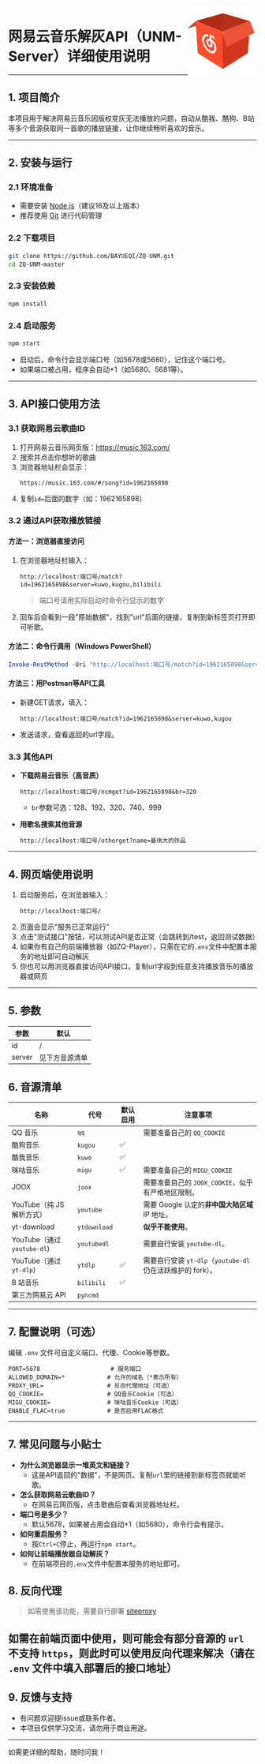 <!-- Thanks to https://zhconvert.org's Chinese (China) converter ! -->

<img src="./public/favicon.png" alt="logo" width="140" height="140" align="right">

# 网易云音乐解灰API（UNM-Server）详细使用说明

---

## 1. 项目简介

本项目用于解决网易云音乐因版权变灰无法播放的问题，自动从酷我、酷狗、B站等多个音源获取同一首歌的播放链接，让你继续畅听喜欢的音乐。

---

## 2. 安装与运行

### 2.1 环境准备
- 需要安装 [Node.js](https://nodejs.org/)（建议16及以上版本）
- 推荐使用 [Git](https://git-scm.com/) 进行代码管理

### 2.2 下载项目

```bash
git clone https://github.com/BAYUEQI/ZQ-UNM.git
cd ZQ-UNM-master
```

### 2.3 安装依赖

```bash
npm install
```

### 2.4 启动服务

```bash
npm start
```

- 启动后，命令行会显示端口号（如5678或5680），记住这个端口号。
- 如果端口被占用，程序会自动+1（如5680、5681等）。

---

## 3. API接口使用方法

### 3.1 获取网易云歌曲ID
1. 打开网易云音乐网页版：https://music.163.com/
2. 搜索并点击你想听的歌曲
3. 浏览器地址栏会显示：
   ```
   https://music.163.com/#/song?id=1962165898
   ```
4. 复制`id=`后面的数字（如：1962165898）

### 3.2 通过API获取播放链接

#### 方法一：浏览器直接访问

1. 在浏览器地址栏输入：
   ```
   http://localhost:端口号/match?id=1962165898&server=kuwo,kugou,bilibili
   ```
   > 端口号请用实际启动时命令行显示的数字
2. 回车后会看到一段"原始数据"，找到"url"后面的链接，复制到新标签页打开即可听歌。

#### 方法二：命令行调用（Windows PowerShell）

```powershell
Invoke-RestMethod -Uri "http://localhost:端口号/match?id=1962165898&server=kuwo,kugou" -Method GET
```

#### 方法三：用Postman等API工具
- 新建GET请求，填入：
  ```
  http://localhost:端口号/match?id=1962165898&server=kuwo,kugou
  ```
- 发送请求，查看返回的url字段。

### 3.3 其他API

- **下载网易云音乐（高音质）**
  ```
  http://localhost:端口号/ncmget?id=1962165898&br=320
  ```
  - `br`参数可选：128、192、320、740、999

- **用歌名搜索其他音源**
  ```
  http://localhost:端口号/otherget?name=最伟大的作品
  ```

---

## 4. 网页端使用说明

1. 启动服务后，在浏览器输入：
   ```
   http://localhost:端口号/
   ```
2. 页面会显示"服务已正常运行"
3. 点击"测试接口"按钮，可以测试API是否正常（会跳转到/test，返回测试数据）
4. 如果你有自己的前端播放器（如ZQ-Player），只需在它的`.env`文件中配置本服务的地址即可自动解灰
5. 你也可以用浏览器直接访问API接口，复制url字段到任意支持播放音乐的播放器或网页

---

## 5. 参数

| 参数   | 默认           |
| ------ | -------------- |
| id     | /              |
| server | 见下方音源清单 |

## 6. 音源清单

| 名称                        | 代号         | 默认启用 | 注意事项                                                    |
| --------------------------- | ------------ | -------- | ----------------------------------------------------------- |
| QQ 音乐                     | `qq`         |          | 需要准备自己的 `QQ_COOKIE`                                  |
| 酷狗音乐                    | `kugou`      | ✅       |                                                             |
| 酷我音乐                    | `kuwo`       | ✅       |                                                             |
| 咪咕音乐                    | `migu`       | ✅       | 需要准备自己的 `MIGU_COOKIE`                                |
| JOOX                        | `joox`       |          | 需要准备自己的 `JOOX_COOKIE`，似乎有严格地区限制。          |
| YouTube（纯 JS 解析方式）   | `youtube`    |          | 需要 Google 认定的**非中国大陆区域** IP 地址。              |
| yt-download                 | `ytdownload` |          | **似乎不能使用**。                                          |
| YouTube（通过 `youtube-dl`) | `youtubedl`  |          | 需要自行安装 `youtube-dl`。                                 |
| YouTube（通过 `yt-dlp`)     | `ytdlp`      | ✅       | 需要自行安装 `yt-dlp`（`youtube-dl` 仍在活跃维护的 fork）。 |
| B 站音乐                    | `bilibili`   | ✅       |                                                             |
| 第三方网易云 API            | `pyncmd`     |          |                                                             |

---

## 7. 配置说明（可选）

编辑 `.env` 文件可自定义端口、代理、Cookie等参数。

```env
PORT=5678                    # 服务端口
ALLOWED_DOMAIN=*            # 允许的域名（*表示所有）
PROXY_URL=                  # 反向代理地址（可选）
QQ_COOKIE=                  # QQ音乐Cookie（可选）
MIGU_COOKIE=                # 咪咕音乐Cookie（可选）
ENABLE_FLAC=true            # 是否启用FLAC格式
```

---

## 7. 常见问题与小贴士

- **为什么浏览器显示一堆英文和链接？**
  - 这是API返回的"数据"，不是网页。复制`url`里的链接到新标签页就能听歌。
- **怎么获取网易云歌曲ID？**
  - 在网易云网页版，点击歌曲后查看浏览器地址栏。
- **端口号是多少？**
  - 默认5678，如果被占用会自动+1（如5680），命令行会有提示。
- **如何重启服务？**
  - 按`Ctrl+C`停止，再运行`npm start`。
- **如何让前端播放器自动解灰？**
  - 在前端项目的`.env`文件中配置本服务的地址即可。
## 8. 反向代理

> 如需使用该功能，需要自行部署 [siteproxy](https://github.com/netptop/siteproxy)

如需在前端页面中使用，则可能会有部分音源的 `url` 不支持 `https`，则此时可以使用反向代理来解决（请在 `.env` 文件中填入部署后的接口地址）
---

## 9. 反馈与支持

- 有问题欢迎提issue或联系作者。
- 本项目仅供学习交流，请勿用于商业用途。

---

如需更详细的帮助，随时问我！



